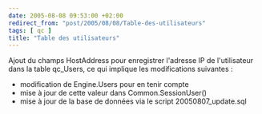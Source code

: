 ```yaml
---
date: 2005-08-08 09:53:00 +02:00
redirect_from: "post/2005/08/08/Table-des-utilisateurs"
tags: [ qc ]
title: "Table des utilisateurs"
---
```


Ajout du champs HostAddress pour enregistrer l'adresse IP de l'utilisateur
dans la table qc_Users, ce qui implique les modifications suivantes :

* modification de Engine.Users pour en tenir compte
* mise à jour de cette valeur dans Common.SessionUser()
* mise à jour de la base de données via le script 20050807_update.sql
